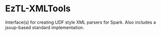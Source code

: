 # EzTL-XMLTools
Interface(s) for creating UDF style XML parsers for Spark. Also includes a jsoup-based standard implementation. 
